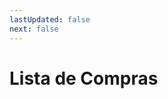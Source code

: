 ```yaml
---
lastUpdated: false
next: false
---
```


<script setup>
import { defineClientComponent } from 'vitepress'

const ClientComp = defineClientComponent(() => {
  return import('./.vitepress/theme/ListaDeCompras.vue')
})
</script>

# Lista de Compras

<ClientOnly>
  <ClientComp />
</ClientOnly>